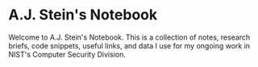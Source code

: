 # A.J. Stein's Notebook

Welcome to A.J. Stein's Notebook. This is a collection of notes, research briefs, code snippets, useful links, and data I use for my ongoing work in NIST's Computer Security Division.
